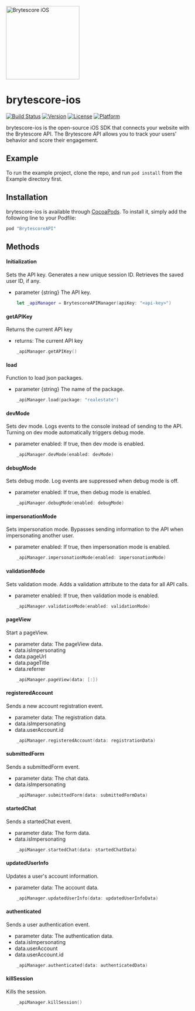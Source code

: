 <img src="https://brytecore.com/images/logo-lead-booster.png" width="200" alt="Brytescore iOS">

# brytescore-ios

[![Build Status](http://img.shields.io/travis/Brytecore/BrytescoreAPI.svg?branch=master?style=flat)](https://travis-ci.org/Brytecore/BrytescoreAPI)
[![Version](https://img.shields.io/cocoapods/v/BrytescoreAPI.svg?style=flat)](http://cocoapods.org/pods/BrytescoreAPI)
[![License](https://img.shields.io/cocoapods/l/BrytescoreAPI.svg?style=flat)](http://cocoapods.org/pods/BrytescoreAPI)
[![Platform](https://img.shields.io/cocoapods/p/BrytescoreAPI.svg?style=flat)](http://cocoapods.org/pods/BrytescoreAPI)

brytescore-ios is the open-source iOS SDK that connects your website with the Brytescore API. The
Brytescore API allows you to track your users' behavior and score their engagement.

## Example

To run the example project, clone the repo, and run `pod install` from the Example directory first.

## Installation

brytescore-ios is available through [CocoaPods](http://cocoapods.org). To install
it, simply add the following line to your Podfile:

```ruby
pod "BrytescoreAPI"
```

## Methods

#### Initialization
Sets the API key.
Generates a new unique session ID.
Retrieves the saved user ID, if any.

- parameter {string} The API key.

```swift
    let _apiManager = BrytescoreAPIManager(apiKey: "<api-key>")
```

#### getAPIKey
Returns the current API key

- returns: The current API key

```swift
    _apiManager.getAPIKey()
```

#### load
Function to load json packages.

- parameter {string} The name of the package.

```swift
    _apiManager.load(package: "realestate")
```

#### devMode
Sets dev mode.
Logs events to the console instead of sending to the API.
Turning on dev mode automatically triggers debug mode.

- parameter enabled: If true, then dev mode is enabled.

```swift
    _apiManager.devMode(enabled: devMode)
```

#### debugMode
Sets debug mode.
Log events are suppressed when debug mode is off.

- parameter enabled: If true, then debug mode is enabled.

```swift
    _apiManager.debugMode(enabled: debugMode)
```

#### impersonationMode
Sets impersonation mode.
Bypasses sending information to the API when impersonating another user.

- parameter enabled: If true, then impersonation mode is enabled.

```swift
    _apiManager.impersonationMode(enabled: impersonationMode)
```

#### validationMode
Sets validation mode.
Adds a validation attribute to the data for all API calls.

- parameter enabled: If true, then validation mode is enabled.

```swift
    _apiManager.validationMode(enabled: validationMode)
```

#### pageView
Start a pageView.

- parameter data: The pageView data.
- data.isImpersonating
- data.pageUrl
- data.pageTitle
- data.referrer

```swift
    _apiManager.pageView(data: [:])
```

#### registeredAccount
Sends a new account registration event.

- parameter data: The registration data.
- data.isImpersonating
- data.userAccount.id

```swift
    _apiManager.registeredAccount(data: registrationData)
```

#### submittedForm
Sends a submittedForm event.

- parameter data: The chat data.
- data.isImpersonating

```swift
    _apiManager.submittedForm(data: submittedFormData)
```

#### startedChat
Sends a startedChat event.

- parameter data: The form data.
- data.isImpersonating

```swift
    _apiManager.startedChat(data: startedChatData)
```

#### updatedUserInfo
Updates a user's account information.

- parameter data: The account data.

```swift
    _apiManager.updatedUserInfo(data: updatedUserInfoData)
```

#### authenticated
Sends a user authentication event.

- parameter data: The authentication data.
- data.isImpersonating
- data.userAccount
- data.userAccount.id

```swift
    _apiManager.authenticated(data: authenticatedData)
```

#### killSession
Kills the session.

```swift
    _apiManager.killSession()
```
